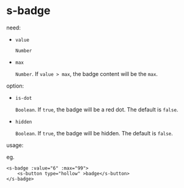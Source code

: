 # s-badge

need:

- `value`

  `Number`

- `max`

  `Number`. If `value > max`, the badge content will be the `max`.

option:

- `is-dot`

  `Boolean`. If `true`, the badge will be a red dot. The default is `false`.

- `hidden`

  `Boolean`. If `true`, the badge will be hidden. The default is `false`.

usage:

eg.

```
<s-badge :value="6" :max="99">
    <s-button type="hollow" >badge</s-button>
</s-badge>
```